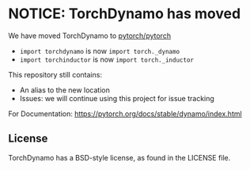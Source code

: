 # NOTICE: TorchDynamo has moved

We have moved TorchDynamo to 
[pytorch/pytorch](https://github.com/pytorch/pytorch/tree/main/torch/_dynamo)

- `import torchdynamo` is now `import torch._dynamo`
- `import torchinductor` is now `import torch._inductor`

This repository still contains:
- An alias to the new location
- Issues: we will continue using this project for issue tracking

For Documentation: https://pytorch.org/docs/stable/dynamo/index.html

## License

TorchDynamo has a BSD-style license, as found in the LICENSE file.
